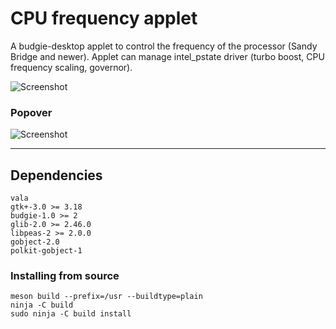 # CPU frequency applet
A budgie-desktop applet to control the frequency of the processor (Sandy Bridge and newer).
Applet can manage intel_pstate driver (turbo boost, CPU frequency scaling, governor).

![Screenshot](data/screenshot1.png)  

### Popover
![Screenshot](data/screenshot2.png)  

---

## Dependencies
```
vala
gtk+-3.0 >= 3.18
budgie-1.0 >= 2
glib-2.0 >= 2.46.0
libpeas-2 >= 2.0.0
gobject-2.0
polkit-gobject-1
```

### Installing from source
```
meson build --prefix=/usr --buildtype=plain
ninja -C build
sudo ninja -C build install
```
